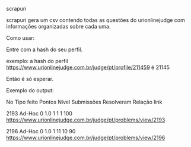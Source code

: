 scrapuri

scrapuri gera um csv contendo todas as questões do urionlinejudge com informações organizadas sobre cada uma.

Como usar:

Entre com a hash do seu perfil.

exemplo: a hash do perfil https://www.urionlinejudge.com.br/judge/pt/profile/211459 é 21145

Então é só esperar.

Exemplo do output:

No	Tipo	feito	Pontos	Nível	Submissões	Resolveram	Relação	link

2193	Ad-Hoc	0	1.0	1	1	1	100	https://www.urionlinejudge.com.br/judge/pt/problems/view/2193

2196	Ad-Hoc	0	1.0	1	11	10	90	https://www.urionlinejudge.com.br/judge/pt/problems/view/2196

